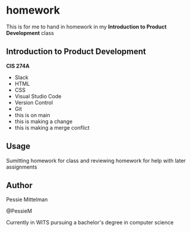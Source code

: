 # homework
This is for me to hand in homework in my **Introduction to Product Development** class
## Introduction to Product Development
**CIS 274A**
- Slack
- HTML
- CSS
- Visual Studio Code
- Version Control
- Git
 - this is on main
 - this is making a change
 - this is making a merge conflict

## Usage
Sumitting homework for class and reviewing homework for help with later assignments

## Author
Pessie Mittelman

@PessieM

Currently in WITS pursuing a bachelor's degree in computer science